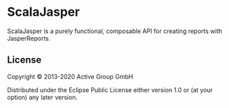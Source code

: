 # ScalaJasper
ScalaJasper is a purely functional, composable API for creating reports with JasperReports.

## License

Copyright © 2013-2020 Active Group GmbH

Distributed under the Eclipse Public License either version 1.0 or (at
your option) any later version.